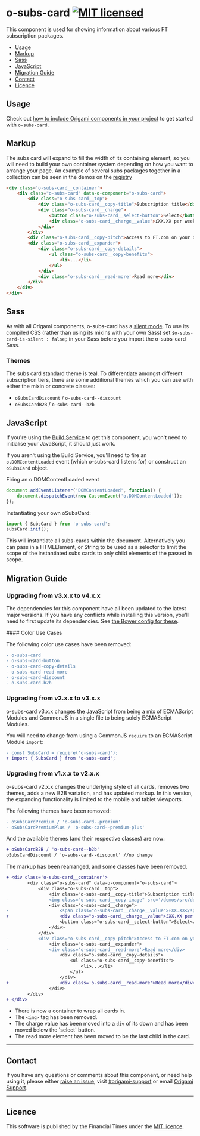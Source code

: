 # o-subs-card [![MIT licensed](https://img.shields.io/badge/license-MIT-blue.svg)](#licence)

This component is used for showing information about various FT subscription packages.

- [Usage](#usage)
- [Markup](#markup)
- [Sass](#sass)
- [JavaScript](#javascript)
- [Migration Guide](#migration-guide)
- [Contact](#contact)
- [Licence](#licence)

## Usage

Check out [how to include Origami components in your project](https://origami.ft.com/docs/components/#including-origami-components-in-your-project) to get started with `o-subs-card`.

## Markup

The subs card will expand to fill the width of its containing element, so you will need to build your own container system depending on how you want to arrange your page. An example of several subs packages together in a collection can be seen in the demos on the [registry](http://registry.origami.ft.com/components/o-subs-card)

```html
<div class='o-subs-card__container'>
	<div class="o-subs-card" data-o-component="o-subs-card">
		<div class="o-subs-card__top">
			<div class="o-subs-card__copy-title">Subscription title</div>
			<div class="o-subs-card__charge">
				<button class="o-subs-card__select-button">Select</button>
				<div class="o-subs-card__charge__value">£XX.XX per week</div>
			</div>
		</div>
		<div class="o-subs-card__copy-pitch">Access to FT.com on your desktop, mobile and tablet</div>
		<div class="o-subs-card__expander">
			<div class="o-subs-card__copy-details">
				<ul class="o-subs-card__copy-benefits">
					<li>...</li>
				</ul>
			</div>
			<div class='o-subs-card__read-more'>Read more</div>
		</div>
	</div>
</div>
```

## Sass

As with all Origami components, o-subs-card has a [silent mode](http://origami.ft.com/docs/syntax/scss/#silent-styles). To use its compiled CSS (rather than using its mixins with your own Sass) set `$o-subs-card-is-silent : false;` in your Sass before you import the o-subs-card Sass.

### Themes

The subs card standard theme is teal. To differentiate amongst different subscription tiers, there are some additional themes which you can use with either the mixin or concrete classes:
- `oSubsCardDiscount` / `o-subs-card--discount`
- `oSubsCardB2B` / `o-subs-card--b2b`

## JavaScript

If you're using the [Build Service](https://www.ft.com/__origami/service/build/v2/) to get this component, you won't need to initialise your JavaScript, it should just work.

If you aren't using the Build Service, you'll need to fire an `o.DOMContentLoaded` event (which o-subs-card listens for) or construct an `oSubsCard` object.

Firing an o.DOMContentLoaded event

```js
document.addEventListener('DOMContentLoaded', function() {
	document.dispatchEvent(new CustomEvent('o.DOMContentLoaded'));
});
```

Instantiating your own oSubsCard:

```js
import { SubsCard } from 'o-subs-card';
subsCard.init();
```
This will instantiate all subs-cards within the document. Alternatively you can pass in a HTMLElement, or String to be used as a selector to limit the scope of the instantiated subs cards to only child elements of the passed in scope.

## Migration Guide

### Upgrading from v3.x.x to v4.x.x

The dependencies for this component have all been updated to the latest major
versions. If you have any conflicts while installing this version, you'll need
to first update its dependencies. See [the Bower config for these](./bower.json).

#### Color Use Cases

The following color use cases have been removed:

```diff
- o-subs-card
- o-subs-card-button
- o-subs-card-copy-details
- o-subs-card-read-more
- o-subs-card-discount
- o-subs-card-b2b
```

### Upgrading from v2.x.x to v3.x.x

o-subs-card v3.x.x changes the JavaScript from being a mix of ECMAScript Modules and CommonJS in a single file to being solely ECMAScript Modules.

You will need to change from using a CommonJS `require` to an ECMAScript Module `import`:

```diff
- const SubsCard = require('o-subs-card');
+ import { SubsCard } from 'o-subs-card';
```

### Upgrading from v1.x.x to v2.x.x

o-subs-card v2.x.x changes the underlying style of all cards, removes two themes, adds a new B2B variation, and has updated markup. In this version, the expanding functionality is limited to the mobile and tablet viewports.

The following themes have been removed:

```diff
- oSubsCardPremium / 'o-subs-card--premium'
- oSubsCardPremiumPlus / 'o-subs-card--premium-plus'
```

And the available themes (and their respective classes) are now:

```diff
+ oSubsCardB2B / 'o-subs-card--b2b'
oSubsCardDiscount / 'o-subs-card--discount' //no change
```

The markup has been rearranged, and some classes have been removed.

```diff
+ <div class='o-subs-card__container'>
		<div class="o-subs-card" data-o-component="o-subs-card">
			<div class="o-subs-card__top">
				<div class="o-subs-card__copy-title">Subscription title</div>
-				<img class="o-subs-card__copy-image" src='/demos/src/demo-placeholder.png' alt='photo of FT subscription options'>
				<div class="o-subs-card__charge">
-					<span class="o-subs-card__charge__value">£XX.XX</span> per week
+					<div class="o-subs-card__charge__value">£XX.XX per week </div>
					<button class="o-subs-card__select-button">Select</button>
				</div>
			</div>
-			<div class="o-subs-card__copy-pitch">Access to FT.com on your desktop, mobile and tablet</div>
				<div class="o-subs-card__expander">
-		 		<div class='o-subs-card__read-more'>Read more</div>
					<div class="o-subs-card__copy-details">
						<ul class="o-subs-card__copy-benefits">
							<li>...</li>
						</ul>
					</div>
+					<div class='o-subs-card__read-more'>Read more</div>
				</div>
		</div>
+ </div>
```
- There is now a container to wrap all cards in.
- The `<img>` tag has been removed.
- The charge value has been moved into a `div` of its down and has been moved below the 'select' button.
- The read more element has been moved to be the last child in the card.


---

## Contact

If you have any questions or comments about this component, or need help using it, please either [raise an issue](https://github.com/Financial-Times/o-subs-card/issues), visit [#origami-support](https://financialtimes.slack.com/messages/origami-support/) or email [Origami Support](mailto:origami-support@ft.com).

---

## Licence

This software is published by the Financial Times under the [MIT licence](http://opensource.org/licenses/MIT).
